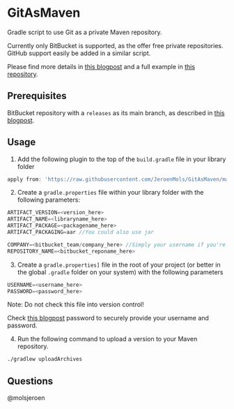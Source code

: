 # GitAsMaven
Gradle script to use Git as a private Maven repository.

Currently only BitBucket is supported, as the offer free private repositories. GitHub support easily be added in a similar script.

Please find more details in [this blogpost](http://jeroenmols.com/blog/2016/02/05/wagongit/) and a full example in [this repository](https://github.com/JeroenMols/WagonGitExample).

## Prerequisites
BitBucket repository with a `releases` as its main branch, as described in [this blogpost](http://jeroenmols.com/blog/2016/02/05/wagongit/).

## Usage
1. Add the following plugin to the top of the `build.gradle` file in your library folder

  ```groovy
  apply from: 'https://raw.githubusercontent.com/JeroenMols/GitAsMaven/master/publish-bitbucket.gradle'
  ```

2. Create a `gradle.properties` file within your library folder with the following parameters:

  ```groovy
  ARTIFACT_VERSION=<version_here>
  ARTIFACT_NAME=<libraryname_here>
  ARTIFACT_PACKAGE=<packagename_here>
  ARTIFACT_PACKAGING=aar //You could also use jar

  COMPANY=<bitbucket_team/company_here> //Simply your username if you're not part of a team
  REPOSITORY_NAME=<bitbucket_reponame_here>
  ```

3. Create a `gradle.properties]` file in the root of your project (or better in the global `.gradle` folder on your system) with the following parameters

  ```groovy
  USERNAME=<username_here>
  PASSWORD=<password_here>
  ```
  
  Note: Do not check this file into version control! 
  
  Check [this blogpost](http://localhost:4000/blog/2015/08/13/artifactory2/) password to securely provide your username and password.

4. Run the following command to upload a version to your Maven repository.

  ```bash
  ./gradlew uploadArchives
  ```

## Questions
@molsjeroen
